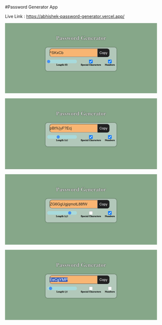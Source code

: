 #Password Generator App

Live Link : https://abhishek-password-generator.vercel.app/

![Alt text](src/assets/img1.png)

![Alt text](src/assets/img2.png)

![Alt text](src/assets/img3.png)

![Alt text](src/assets/img4.png)